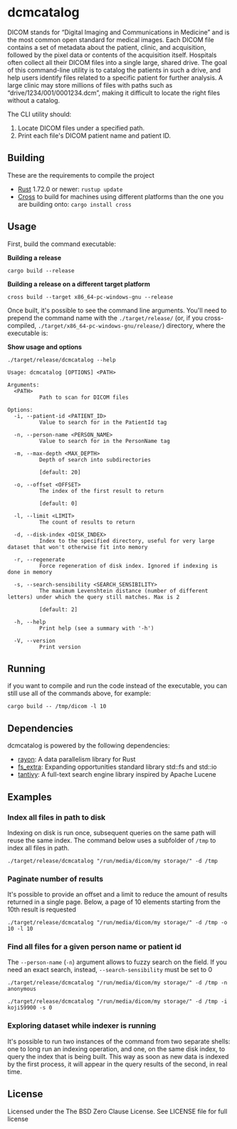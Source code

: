 dcmcatalog
===========

DICOM stands for “Digital Imaging and Communications in Medicine” and is the most common open standard for medical images. 
Each DICOM file contains a set of metadata about the patient, clinic, and acquisition, followed by the pixel data or contents of the acquisition itself.
Hospitals often collect all their DICOM files into a single large, shared drive. The goal of this command-line utility is to catalog the patients in such a drive, and help users identify files related to a specific patient for further analysis. A large clinic may store millions of files with paths such as “drive/1234/001/0001234.dcm”, making it difficult to locate the right files
without a catalog.

The CLI utility should:
  1. Locate DICOM files under a specified path.
  2. Print each file's DICOM patient name and patient ID.

## Building

These are the requirements to compile the project

 - [Rust](https://rustup.rs/) 1.72.0 or newer: `rustup update`
 - [Cross](https://github.com/cross-rs/cross) to build for machines using different platforms than the one you are building onto: `cargo install cross`

## Usage

First, build the command executable:

**Building a release**

```
cargo build --release
```

**Building a release on a different target platform**

```
cross build --target x86_64-pc-windows-gnu --release
```

Once built, it's possible to see the command line arguments. You'll need to prepend the command name with the `./target/release/` (or, if you cross-compiled, `./target/x86_64-pc-windows-gnu/release/`) directory, where the executable is:

**Show usage and options**

```
./target/release/dcmcatalog --help
```

```
Usage: dcmcatalog [OPTIONS] <PATH>

Arguments:
  <PATH>
          Path to scan for DICOM files

Options:
  -i, --patient-id <PATIENT_ID>
          Value to search for in the PatientId tag

  -n, --person-name <PERSON_NAME>
          Value to search for in the PersonName tag

  -m, --max-depth <MAX_DEPTH>
          Depth of search into subdirectories
          
          [default: 20]

  -o, --offset <OFFSET>
          The index of the first result to return
          
          [default: 0]

  -l, --limit <LIMIT>
          The count of results to return

  -d, --disk-index <DISK_INDEX>
          Index to the specified directory, useful for very large dataset that won't otherwise fit into memory

  -r, --regenerate
          Force regeneration of disk index. Ignored if indexing is done in memory

  -s, --search-sensibility <SEARCH_SENSIBILITY>
          The maximum Levenshtein distance (number of different letters) under which the query still matches. Max is 2
          
          [default: 2]

  -h, --help
          Print help (see a summary with '-h')

  -V, --version
          Print version
```

## Running

if you want to compile and run the code instead of the executable, you can still use all of the commands above, for example:

```
cargo build -- /tmp/dicom -l 10
```

## Dependencies

dcmcatalog is powered by the following dependencies:

* [rayon](https://github.com/rayon-rs/rayon): A data parallelism library for Rust 
* [fs_extra](https://github.com/webdesus/fs_extra): Expanding opportunities standard library std::fs and std::io 
* [tantivy](https://github.com/quickwit-oss/tantivy): A full-text search engine library inspired by Apache Lucene

## Examples

### Index all files in path to disk 

Indexing on disk is run once, subsequent queries on the same path will reuse the same index. The command below uses a subfolder of `/tmp` to index all files in path.

```
./target/release/dcmcatalog "/run/media/dicom/my storage/" -d /tmp
```
### Paginate number of results
It's possible to provide an offset and a limit to reduce the amount of results returned in a single page. Below, a page of 10 elements starting from the 10th result is requested

```
./target/release/dcmcatalog "/run/media/dicom/my storage/" -d /tmp -o 10 -l 10
```

### Find all files for a given person name or patient id

The `--person-name` (`-n`) argument allows to fuzzy search on the field. If you need an exact search, instead, `--search-sensibility` must be set to 0

```
./target/release/dcmcatalog "/run/media/dicom/my storage/" -d /tmp -n anonymous
```

```
./target/release/dcmcatalog "/run/media/dicom/my storage/" -d /tmp -i koji59900 -s 0
```

### Exploring dataset while indexer is running

It's possible to run two instances of the command from two separate shells: one to long run an indexing operation, and one, on the same disk index, to query the index that is being built.
This way as soon as new data is indexed by the first process, it will appear in the query results of the second, in real time.

## License

Licensed under the The BSD Zero Clause License. See LICENSE file for full license